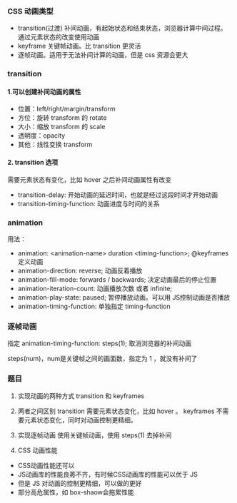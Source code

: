 ### CSS 动画类型
- transition(过渡) 补间动画，有起始状态和结束状态，浏览器计算中间过程。通过元素状态的改变使用动画
- keyframe 关键帧动画。比 transition 更灵活
- 逐帧动画。适用于无法补间计算的动画，但是 css 资源会更大

### transition

#### 1.可以创建补间动画的属性

- 位置：left/right/margin/transform
- 方位：旋转 transform 的 rotate
- 大小：缩放 transform 的 scale
- 透明度：opacity
- 其他：线性变换 transform

#### 2. transition 选项
需要元素状态有变化，比如 hover 之后补间动画属性有改变

- transition-delay: 开始动画的延迟时间，也就是经过这段时间才开始动画
- transition-timing-function: 动画进度与时间的关系

### animation
用法：
- animation: \<animation-name\> duration \<timing-function\>; @keyframes 定义动画
- animation-direction: reverse; 动画反着播放
- animation-fill-mode: forwards / backwards; 决定动画最后的停止位置
- animation-iteration-count: 动画播放次数 或者 infinite;
- animation-play-state: paused; 暂停播放动画。可以用 JS控制动画是否播放
- animation-timing-function: 单独指定 timing-function

### 逐帧动画
指定 animation-timing-function: steps(1); 取消浏览器的补间动画

steps(num)，num是关键帧之间的画面数，指定为 1 ，就没有补间了

### 题目

1. 实现动画的两种方式
transition 和 keyframes

2. 两者之间区别
transition 需要元素状态变化，比如 hover 。
keyframes 不需要元素状态变化，同时对动画控制更精细。

3. 实现逐帧动画
使用关键帧动画，使用 steps(1) 去掉补间

4. CSS 动画性能
- CSS动画性能还可以
- JS动画库的性能良莠不齐，有时候CSS动画库的性能可以优于 JS
- 但是 JS 对动画的控制更精细，可以做的更好
- 部分高危属性，如 box-shaow会拖累性能 